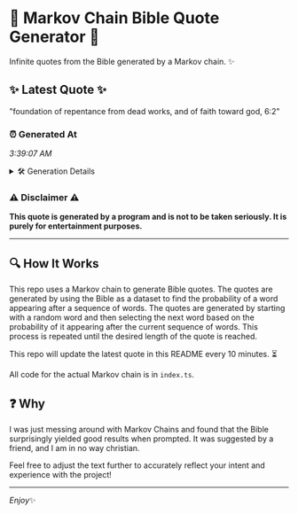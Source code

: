 # 📖 Markov Chain Bible Quote Generator 📖

Infinite quotes from the Bible generated by a Markov chain. ✨

## ✨ Latest Quote ✨
"foundation of repentance from dead works, and of faith toward god, 6:2"

### ⏰ Generated At
*3:39:07 AM*

<details>
    <summary>🛠️ Generation Details</summary>
    <p>
        <strong>🌱 Seed:</strong> foundation<br>
        <strong>🔄 Iterations:</strong> 11<br>
        <strong>📜 Context History:</strong><br>[ foundation ]: of<br>[ foundation, of ]: repentance<br>[ foundation, of, repentance ]: from<br>[ foundation, of, repentance, from ]: dead<br>[ foundation, of, repentance, from, dead ]: works,<br>[ foundation, of, repentance, from, dead, works, ]: and<br>[ of, repentance, from, dead, works,, and ]: of<br>[ repentance, from, dead, works,, and, of ]: faith<br>[ from, dead, works,, and, of, faith ]: toward<br>[ dead, works,, and, of, faith, toward ]: god,<br>[ works,, and, of, faith, toward, god, ]: 6:2<br>
    </p>
</details>

### ⚠️ Disclaimer ⚠️
**This quote is generated by a program and is not to be taken seriously. It is purely for entertainment purposes.**

---

## 🔍 How It Works

This repo uses a Markov chain to generate Bible quotes. The quotes are generated by using the Bible as a dataset to find the probability of a word appearing after a sequence of words. The quotes are generated by starting with a random word and then selecting the next word based on the probability of it appearing after the current sequence of words. This process is repeated until the desired length of the quote is reached.

This repo will update the latest quote in this README every 10 minutes. ⏳

All code for the actual Markov chain is in `index.ts`.

## ❓ Why

I was just messing around with Markov Chains and found that the Bible surprisingly yielded good results when prompted. 
It was suggested by a friend, and I am in no way christian.

Feel free to adjust the text further to accurately reflect your intent and experience with the project!

---

*Enjoy*✨
